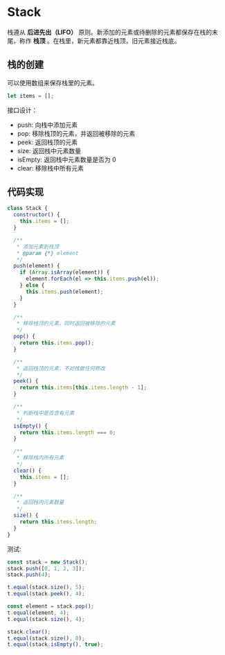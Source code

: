 # Stack

栈遵从 **后进先出（LIFO）** 原则。新添加的元素或待删除的元素都保存在栈的末尾，称作 **栈顶** 。在栈里，新元素都靠近栈顶，旧元素接近栈底。

## 栈的创建

可以使用数组来保存栈里的元素。

```javascript
let items = [];
```

接口设计：

- push: 向栈中添加元素
- pop: 移除栈顶的元素，并返回被移除的元素
- peek: 返回栈顶的元素
- size: 返回栈中元素数量
- isEmpty: 返回栈中元素数量是否为 0
- clear: 移除栈中所有元素

## 代码实现

```javascript
class Stack {
  constructor() {
    this.items = [];
  }

  /**
   * 添加元素到栈顶
   * @param {*} element
   */
  push(element) {
    if (Array.isArray(element)) {
      element.forEach(el => this.items.push(el));
    } else {
      this.items.push(element);
    }
  }

  /**
   * 移除栈顶的元素，同时返回被移除的元素
   */
  pop() {
    return this.items.pop();
  }

  /**
   * 返回栈顶的元素，不对栈做任何修改
   */
  peek() {
    return this.items[this.items.length - 1];
  }

  /**
   * 判断栈中是否含有元素
   */
  isEmpty() {
    return this.items.length === 0;
  }

  /**
   * 移除栈内所有元素
   */
  clear() {
    this.items = [];
  }

  /**
   * 返回栈内元素数量
   */
  size() {
    return this.items.length;
  }
}
```

测试:

```javascript
const stack = new Stack();
stack.push([0, 1, 2, 3]);
stack.push(4);

t.equal(stack.size(), 5);
t.equal(stack.peek(), 4);

const element = stack.pop();
t.equal(element, 4);
t.equal(stack.size(), 4);

stack.clear();
t.equal(stack.size(), 0);
t.equal(stack.isEmpty(), true);
```
